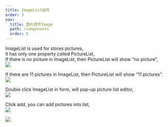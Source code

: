 ```yaml
---
title: ImageList组件
order: 3
nav:
  title: 图片控件Image
  path: /components
  order: 5
---
```


ImageList is used for stores pictures,  
It has only one property called PictureList,  
If there is no picture in ImageList, then PictureList will show “no picture”,  
![](http://www.orangeui.cn/orangeuiblog/OrangeUI/4.0.OrangeUI%E6%8E%A7%E4%BB%B6%E4%BD%BF%E7%94%A8%E8%AF%B4%E6%98%8E(%E5%9B%BE%E7%89%87%E5%88%97%E8%A1%A8%E6%8E%A7%E4%BB%B6ImageList)(%E5%9F%BA%E6%9C%AC%E8%AE%BE%E7%BD%AE).files/image001.png)

If there are 11 pictures in ImageList, then PictureList will show “11 pictures”.  
![](http://www.orangeui.cn/orangeuiblog/OrangeUI/4.0.OrangeUI%E6%8E%A7%E4%BB%B6%E4%BD%BF%E7%94%A8%E8%AF%B4%E6%98%8E(%E5%9B%BE%E7%89%87%E5%88%97%E8%A1%A8%E6%8E%A7%E4%BB%B6ImageList)(%E5%9F%BA%E6%9C%AC%E8%AE%BE%E7%BD%AE).files/image003.png)


Double click ImageList in form, will pop-up picture list editor,  
 ![](http://www.orangeui.cn/orangeuiblog/OrangeUI/4.0.OrangeUI%E6%8E%A7%E4%BB%B6%E4%BD%BF%E7%94%A8%E8%AF%B4%E6%98%8E(%E5%9B%BE%E7%89%87%E5%88%97%E8%A1%A8%E6%8E%A7%E4%BB%B6ImageList)(%E5%9F%BA%E6%9C%AC%E8%AE%BE%E7%BD%AE).files/image005.png)


Click add, you can add pictures into list,  
![](http://www.orangeui.cn/orangeuiblog/OrangeUI/4.0.OrangeUI%E6%8E%A7%E4%BB%B6%E4%BD%BF%E7%94%A8%E8%AF%B4%E6%98%8E(%E5%9B%BE%E7%89%87%E5%88%97%E8%A1%A8%E6%8E%A7%E4%BB%B6ImageList)(%E5%9F%BA%E6%9C%AC%E8%AE%BE%E7%BD%AE).files/image007.png)

![](http://www.orangeui.cn/orangeuiblog/OrangeUI/4.0.OrangeUI%E6%8E%A7%E4%BB%B6%E4%BD%BF%E7%94%A8%E8%AF%B4%E6%98%8E(%E5%9B%BE%E7%89%87%E5%88%97%E8%A1%A8%E6%8E%A7%E4%BB%B6ImageList)(%E5%9F%BA%E6%9C%AC%E8%AE%BE%E7%BD%AE).files/image009.png)




